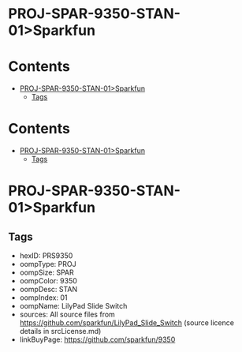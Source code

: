 
PROJ-SPAR-9350-STAN-01>Sparkfun
===============================

Contents
========

* [PROJ-SPAR-9350-STAN-01>Sparkfun](#proj-spar-9350-stan-01sparkfun)
	* [Tags](#tags)

Contents
========

* [PROJ-SPAR-9350-STAN-01>Sparkfun](#proj-spar-9350-stan-01sparkfun)
	* [Tags](#tags)

# PROJ-SPAR-9350-STAN-01>Sparkfun

## Tags

- hexID: PRS9350
- oompType: PROJ
- oompSize: SPAR
- oompColor: 9350
- oompDesc: STAN
- oompIndex: 01
- oompName: LilyPad Slide Switch
- sources: All source files from https://github.com/sparkfun/LilyPad_Slide_Switch (source licence details in srcLicense.md)
- linkBuyPage: https://github.com/sparkfun/9350
